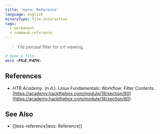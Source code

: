 ```yaml
---
title: 'more: Reference'
language: english
binaryType: file-interaction
tags:
  - permanent
  - command-reference
---
```



> File perusal filter for crt viewing.

```bash
# Open a file
more <𝑭𝑰𝑳𝑬_𝑷𝑨𝑻𝑯>
```

## References

- _HTB Academy_. (n.d.). <span class="reference-title">Linux Fundamentals: Workflow: Filter Contents</span>. [https://academy.hackthebox.com/module/18/section/80](https://academy.hackthebox.com/module/18/section/80)

## See Also

- [[less-reference|less: Reference]]
